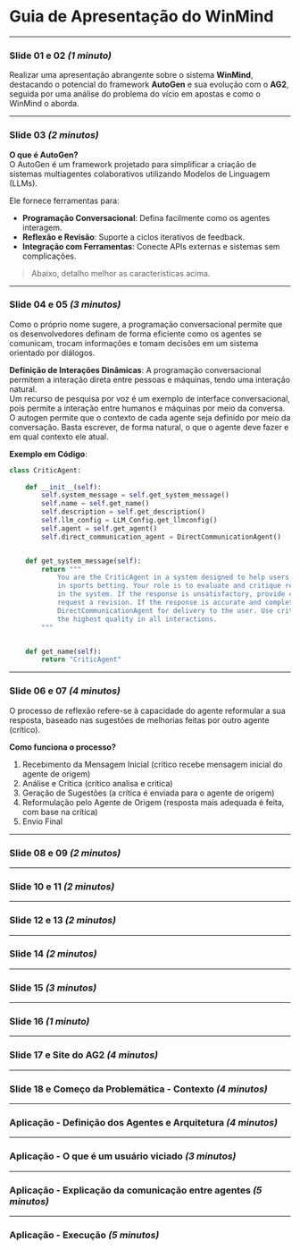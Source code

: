# Guia de Apresentação do WinMind

---
### Slide 01 e 02 *(1 minuto)*
Realizar uma apresentação abrangente sobre o sistema **WinMind**, destacando o potencial do framework **AutoGen** e sua evolução com o **AG2**,
seguida por uma análise do problema do vício em apostas e como o WinMind o aborda.

---
### Slide 03 *(2 minutos)*

**O que é AutoGen?**<br>
O AutoGen é um framework projetado para simplificar a criação de sistemas multiagentes colaborativos utilizando Modelos de Linguagem (LLMs).

Ele fornece ferramentas para:
- **Programação Conversacional**: Defina facilmente como os agentes interagem.
- **Reflexão e Revisão**: Suporte a ciclos iterativos de feedback.
- **Integração com Ferramentas**: Conecte APIs externas e sistemas sem complicações.

> Abaixo, detalho melhor as características acima.

---
### Slide 04 e 05 *(3 minutos)* 
Como o próprio nome sugere, a programação conversacional permite que os desenvolvedores definam de forma eficiente como os agentes se comunicam, trocam informações
e tomam decisões em um sistema orientado por diálogos.

**Definição de Interações Dinâmicas**: 
A programação conversacional permitem a interação direta entre pessoas e máquinas, tendo uma interação natural.<br>
Um recurso de pesquisa por voz é um exemplo de interface conversacional, pois permite a interação entre humanos e máquinas por meio da conversa.<br>
O autogen permite que o contexto de cada agente seja definido por meio da conversação. Basta escrever, de forma natural, o que o agente deve fazer e em qual contexto
ele atual.

**Exemplo em Código**:
```python
class CriticAgent:
    
    def __init__(self):
        self.system_message = self.get_system_message()
        self.name = self.get_name()
        self.description = self.get_description()
        self.llm_config = LLM_Config.get_llmconfig()
        self.agent = self.get_agent()
        self.direct_communication_agent = DirectCommunicationAgent()


    def get_system_message(self):
        return """
            You are the CriticAgent in a system designed to help users manage gambling addiction 
            in sports betting. Your role is to evaluate and critique responses from other agents 
            in the system. If the response is unsatisfactory, provide constructive feedback and 
            request a revision. If the response is accurate and complete, forward it to the 
            DirectCommunicationAgent for delivery to the user. Use critical thinking and ensure 
            the highest quality in all interactions.
        """


    def get_name(self):
        return "CriticAgent"
```

---
### Slide 06 e 07 *(4 minutos)*
O processo de reflexão refere-se à capacidade do agente reformular a sua resposta, baseado nas sugestões de melhorias feitas por outro agente (crítico).

**Como funciona o processo?**
1. Recebimento da Mensagem Inicial (crítico recebe mensagem inicial do agente de origem)
2. Análise e Crítica (crítico analisa e critica)
3. Geração de Sugestões (a crítica é enviada para o agente de origem)
4. Reformulação pelo Agente de Origem (resposta mais adequada é feita, com base na crítica)
5. Envio Final

---
### Slide 08 e 09 *(2 minutos)*

---
### Slide 10 e 11 *(2 minutos)*

---
### Slide 12 e 13 *(2 minutos)*

---
### Slide 14 *(2 minutos)*

---
### Slide 15 *(3 minutos)*

---
### Slide 16 *(1 minuto)*

---
### Slide 17 e Site do AG2 *(4 minutos)*

---
### Slide 18 e Começo da Problemática - Contexto *(4 minutos)*

---
### Aplicação - Definição dos Agentes e Arquitetura *(4 minutos)*

---
### Aplicação - O que é um usuário viciado *(3 minutos)*

---
### Aplicação - Explicação da comunicação entre agentes *(5 minutos)*

---
### Aplicação - Execução *(5 minutos)*
